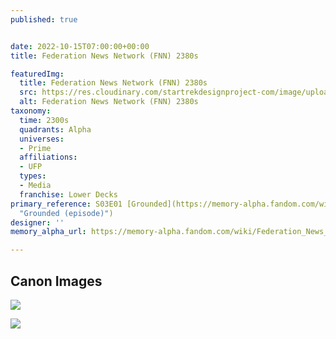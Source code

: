 ```yaml
---
published: true


date: 2022-10-15T07:00:00+00:00
title: Federation News Network (FNN) 2380s

featuredImg:
  title: Federation News Network (FNN) 2380s
  src: https://res.cloudinary.com/startrekdesignproject-com/image/upload/v1665985839/FNN-2380s.png
  alt: Federation News Network (FNN) 2380s
taxonomy:
  time: 2300s
  quadrants: Alpha
  universes:
  - Prime
  affiliations:
  - UFP
  types:
  - Media
  franchise: Lower Decks
primary_reference: S03E01 [Grounded](https://memory-alpha.fandom.com/wiki/Grounded_(episode)
  "Grounded (episode)")
designer: ''
memory_alpha_url: https://memory-alpha.fandom.com/wiki/Federation_News_Network

---
```

## Canon Images

![](https://res.cloudinary.com/startrekdesignproject-com/image/upload/v1665985840/FNN-2380s_LDS-3x1-1.jpg)

![](https://res.cloudinary.com/startrekdesignproject-com/image/upload/v1665985839/FNN-2380s_LDS-3x1-2.jpg)